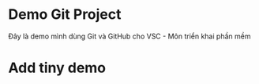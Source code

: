 # Demo Git Project
Đây là demo mình dùng Git và GitHub cho VSC - Môn triển khai phần mềm
# Add tiny demo 
